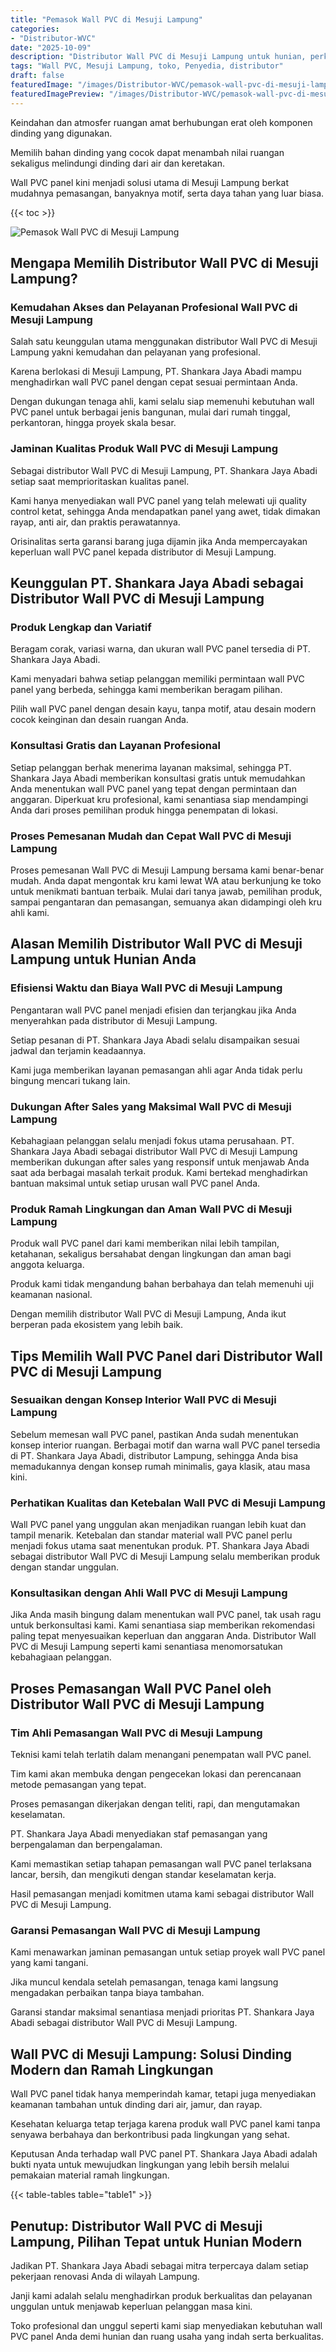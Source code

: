 ```yaml
---
title: "Pemasok Wall PVC di Mesuji Lampung"
categories:
- "Distributor-WVC"
date: "2025-10-09"
description: "Distributor Wall PVC di Mesuji Lampung untuk hunian, perkantoran, serta gerai. Material terbaik, variasi motif, pilihan warna modern, dengan layanan instalasi dikerjakan oleh teknisi profesional dan jaminan resmi!|Jasa distribusi Wall PVC di Mesuji Lampung bagi keperluan rumah, kantor, atau toko, dengan material unggulan dan instalasi oleh teknisi profesional serta kepastian resmi.|Pilihan Wall PVC di Mesuji Lampung yang terbukti bagi rumah, office, serta gerai, bersama material terbaik dan pemasangan dikerjakan oleh tenaga ahli ahli dan kepastian resmi.|Penyediaan Wall PVC di Mesuji Lampung bagi tempat tinggal, perkantoran, dan gerai, beserta panel unggulan dan pemasangan dikerjakan oleh teknisi ahli, disertai beserta garansi resmi.}"
tags: "Wall PVC, Mesuji Lampung, toko, Penyedia, distributor"
draft: false
featuredImage: "/images/Distributor-WVC/pemasok-wall-pvc-di-mesuji-lampung.png"
featuredImagePreview: "/images/Distributor-WVC/pemasok-wall-pvc-di-mesuji-lampung.png"
---
```


Keindahan dan atmosfer ruangan amat berhubungan erat oleh komponen dinding yang digunakan.

Memilih bahan dinding yang cocok dapat menambah nilai ruangan sekaligus melindungi dinding dari air dan keretakan.

Wall PVC panel kini menjadi solusi utama di Mesuji Lampung berkat mudahnya pemasangan, banyaknya motif, serta daya tahan yang luar biasa.

{{< toc >}}

![Pemasok Wall PVC di Mesuji Lampung](/images/Distributor-WVC/Pemasok-Wall-PVC-di-Mesuji-Lampung.png)

## Mengapa Memilih Distributor Wall PVC di Mesuji Lampung?

### Kemudahan Akses dan Pelayanan Profesional Wall PVC di Mesuji Lampung

Salah satu keunggulan utama menggunakan distributor Wall PVC di Mesuji Lampung yakni kemudahan dan pelayanan yang profesional.

Karena berlokasi di Mesuji Lampung, PT. Shankara Jaya Abadi mampu menghadirkan wall PVC panel dengan cepat sesuai permintaan Anda.

Dengan dukungan tenaga ahli, kami selalu siap memenuhi kebutuhan wall PVC panel untuk berbagai jenis bangunan, mulai dari rumah tinggal, perkantoran, hingga proyek skala besar.

### Jaminan Kualitas Produk Wall PVC di Mesuji Lampung

Sebagai distributor Wall PVC di Mesuji Lampung, PT. Shankara Jaya Abadi setiap saat memprioritaskan kualitas panel.

Kami hanya menyediakan wall PVC panel yang telah melewati uji quality control ketat, sehingga Anda mendapatkan panel yang awet, tidak dimakan rayap, anti air, dan praktis perawatannya.

Orisinalitas serta garansi barang juga dijamin jika Anda mempercayakan keperluan wall PVC panel kepada distributor di Mesuji Lampung.

## Keunggulan PT. Shankara Jaya Abadi sebagai Distributor Wall PVC di Mesuji Lampung

### Produk Lengkap dan Variatif

Beragam corak, variasi warna, dan ukuran wall PVC panel tersedia di PT. Shankara Jaya Abadi.

Kami menyadari bahwa setiap pelanggan memiliki permintaan wall PVC panel yang berbeda, sehingga kami memberikan beragam pilihan.

Pilih wall PVC panel dengan desain kayu, tanpa motif, atau desain modern cocok keinginan dan desain ruangan Anda.

### Konsultasi Gratis dan Layanan Profesional

Setiap pelanggan berhak menerima layanan maksimal, sehingga PT. Shankara Jaya Abadi memberikan konsultasi gratis untuk memudahkan Anda menentukan wall PVC panel yang tepat dengan permintaan dan anggaran. Diperkuat kru profesional, kami senantiasa siap mendampingi Anda dari proses pemilihan produk hingga penempatan di lokasi.

### Proses Pemesanan Mudah dan Cepat Wall PVC di Mesuji Lampung

Proses pemesanan Wall PVC di Mesuji Lampung bersama kami benar-benar mudah. Anda dapat mengontak kru kami lewat WA atau berkunjung ke toko untuk menikmati bantuan terbaik. Mulai dari tanya jawab, pemilihan produk, sampai pengantaran dan pemasangan, semuanya akan didampingi oleh kru ahli kami.

## Alasan Memilih Distributor Wall PVC di Mesuji Lampung untuk Hunian Anda

### Efisiensi Waktu dan Biaya Wall PVC di Mesuji Lampung

Pengantaran wall PVC panel menjadi efisien dan terjangkau jika Anda menyerahkan pada distributor di Mesuji Lampung.

Setiap pesanan di PT. Shankara Jaya Abadi selalu disampaikan sesuai jadwal dan terjamin keadaannya.

Kami juga memberikan layanan pemasangan ahli agar Anda tidak perlu bingung mencari tukang lain.

### Dukungan After Sales yang Maksimal Wall PVC di Mesuji Lampung

Kebahagiaan pelanggan selalu menjadi fokus utama perusahaan. PT. Shankara Jaya Abadi sebagai distributor Wall PVC di Mesuji Lampung memberikan dukungan after sales yang responsif untuk menjawab Anda saat ada berbagai masalah terkait produk. Kami bertekad menghadirkan bantuan maksimal untuk setiap urusan wall PVC panel Anda.

### Produk Ramah Lingkungan dan Aman Wall PVC di Mesuji Lampung

Produk wall PVC panel dari kami memberikan nilai lebih tampilan, ketahanan, sekaligus bersahabat dengan lingkungan dan aman bagi anggota keluarga.

Produk kami tidak mengandung bahan berbahaya dan telah memenuhi uji keamanan nasional.

Dengan memilih distributor Wall PVC di Mesuji Lampung, Anda ikut berperan pada ekosistem yang lebih baik.

## Tips Memilih Wall PVC Panel dari Distributor Wall PVC di Mesuji Lampung

### Sesuaikan dengan Konsep Interior Wall PVC di Mesuji Lampung

Sebelum memesan wall PVC panel, pastikan Anda sudah menentukan konsep interior ruangan. Berbagai motif dan warna wall PVC panel tersedia di PT. Shankara Jaya Abadi, distributor Lampung, sehingga Anda bisa memadukannya dengan konsep rumah minimalis, gaya klasik, atau masa kini.

### Perhatikan Kualitas dan Ketebalan Wall PVC di Mesuji Lampung

Wall PVC panel yang unggulan akan menjadikan ruangan lebih kuat dan tampil menarik. Ketebalan dan standar material wall PVC panel perlu menjadi fokus utama saat menentukan produk. PT. Shankara Jaya Abadi sebagai distributor Wall PVC di Mesuji Lampung selalu memberikan produk dengan standar unggulan.

### Konsultasikan dengan Ahli Wall PVC di Mesuji Lampung

Jika Anda masih bingung dalam menentukan wall PVC panel, tak usah ragu untuk berkonsultasi kami. Kami senantiasa siap memberikan rekomendasi paling tepat menyesuaikan keperluan dan anggaran Anda. Distributor Wall PVC di Mesuji Lampung seperti kami senantiasa menomorsatukan kebahagiaan pelanggan.

## Proses Pemasangan Wall PVC Panel oleh Distributor Wall PVC di Mesuji Lampung

### Tim Ahli Pemasangan Wall PVC di Mesuji Lampung

Teknisi kami telah terlatih dalam menangani penempatan wall PVC panel.

Tim kami akan membuka dengan pengecekan lokasi dan perencanaan metode pemasangan yang tepat.

Proses pemasangan dikerjakan dengan teliti, rapi, dan mengutamakan keselamatan.

PT. Shankara Jaya Abadi menyediakan staf pemasangan yang berpengalaman dan berpengalaman.

Kami memastikan setiap tahapan pemasangan wall PVC panel terlaksana lancar, bersih, dan mengikuti dengan standar keselamatan kerja.

Hasil pemasangan menjadi komitmen utama kami sebagai distributor Wall PVC di Mesuji Lampung.

### Garansi Pemasangan Wall PVC di Mesuji Lampung

Kami menawarkan jaminan pemasangan untuk setiap proyek wall PVC panel yang kami tangani.

Jika muncul kendala setelah pemasangan, tenaga kami langsung mengadakan perbaikan tanpa biaya tambahan.

Garansi standar maksimal senantiasa menjadi prioritas PT. Shankara Jaya Abadi sebagai distributor Wall PVC di Mesuji Lampung.

## Wall PVC di Mesuji Lampung: Solusi Dinding Modern dan Ramah Lingkungan

Wall PVC panel tidak hanya memperindah kamar, tetapi juga menyediakan keamanan tambahan untuk dinding dari air, jamur, dan rayap.

Kesehatan keluarga tetap terjaga karena produk wall PVC panel kami tanpa senyawa berbahaya dan berkontribusi pada lingkungan yang sehat.

Keputusan Anda terhadap wall PVC panel PT. Shankara Jaya Abadi adalah bukti nyata untuk mewujudkan lingkungan yang lebih bersih melalui pemakaian material ramah lingkungan.

{{< table-tables table="table1" >}}

## Penutup: Distributor Wall PVC di Mesuji Lampung, Pilihan Tepat untuk Hunian Modern

Jadikan PT. Shankara Jaya Abadi sebagai mitra terpercaya dalam setiap pekerjaan renovasi Anda di wilayah Lampung.

Janji kami adalah selalu menghadirkan produk berkualitas dan pelayanan unggulan untuk menjawab keperluan pelanggan masa kini.

Toko profesional dan unggul seperti kami siap menyediakan kebutuhan wall PVC panel Anda demi hunian dan ruang usaha yang indah serta berkualitas.
